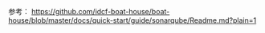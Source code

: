 参考：
https://github.com/idcf-boat-house/boat-house/blob/master/docs/quick-start/guide/sonarqube/Readme.md?plain=1